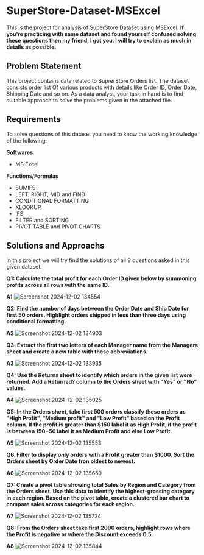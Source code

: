 # SuperStore-Dataset-MSExcel
This is the project for analysis of SuperStore Dataset using MSExcel.
**If you're practicing with same dataset and found yourself confused solving these questions then my friend, I got you. I will try to explain as much in details as possible.**

## Problem Statement
This project contains data related to SuprerStore Orders list. The dataset consists order list Of various products with details like Order ID, Order Date, Shipping Date and so on. As a data analyst, your task in hand is to find suitable approach to solve the problems given in the attached file.

## Requirements
To solve questions of this dataset you need to know the working knowledge of the following:

**Softwares**

- MS Excel

**Functions/Formulas**

- SUMIFS
- LEFT, RIGHT, MID and FIND
- CONDITIONAL FORMATTING
- XLOOKUP
- IFS
- FILTER and SORTING
- PIVOT TABLE and PIVOT CHARTS

## Solutions and Approachs
In this project we will try find the solutions of all 8 questions asked in this given dataset.

**Q1: Calculate the total profit for each Order ID given below by summoning profits across all rows with the same ID.**

**A1** ![Screenshot 2024-12-02 134554](https://github.com/user-attachments/assets/97581501-6a2d-4d68-99b2-a98c1a16e8ac)



**Q2: Find the number of days between the Order Date and Ship Date for first 50 orders. Highlight orders shipped in less than three days using conditional formatting.**

**A2** ![Screenshot 2024-12-02 134903](https://github.com/user-attachments/assets/c34b0fed-9340-47b3-b93c-fb6c6227c289)




**Q3: Extract the first two letters of each Manager name from the Managers sheet and create a new table with these abbreviations.**

**A3** ![Screenshot 2024-12-02 133935](https://github.com/user-attachments/assets/7716a07e-c67b-4137-955b-992483f64cee)



**Q4: Use the Returns sheet to identify which orders in the given list were returned. Add a Returned? column to the Orders sheet with "Yes" or "No" values.**

**A4** ![Screenshot 2024-12-02 135025](https://github.com/user-attachments/assets/54837c92-6246-4f69-9c35-9e90c8e0074a)



**Q5: In the Orders sheet, take first 500 orders classify these orders as "High Profit", "Medium profit" and "Low Profit" based on the Profit column. If the profit is greater than $150 label it as High Profit, if the profit is between $150-$50 label it as Medium Profit and else Low Profit.**

**A5** ![Screenshot 2024-12-02 135553](https://github.com/user-attachments/assets/4ce45421-d56c-4245-928d-fc1986e7b0a8)



**Q6. Filter to display only orders with a Profit greater than $1000. Sort the Orders sheet by Order Date fron oldest to newest.**

**A6** ![Screenshot 2024-12-02 135650](https://github.com/user-attachments/assets/6476079a-614d-4e13-8b6c-a873a8344072)



**Q7: Create a pivot table showing total Sales by Region and Category from the Orders sheet. Use this data to identify the highest-grossing category in each region. Based on the pivot table, create a clustered bar chart to compare sales across categories for each region.**

**A7** ![Screenshot 2024-12-02 135724](https://github.com/user-attachments/assets/9cb73bc8-7636-492f-ad0a-3681afd67132)



**Q8: From the Orders sheet take first 2000 orders, highlight rows where the Profit is negative or where the Discount exceeds 0.5.**

**A8** ![Screenshot 2024-12-02 135844](https://github.com/user-attachments/assets/19595e2f-bc7f-4875-8347-bd938081210a)

